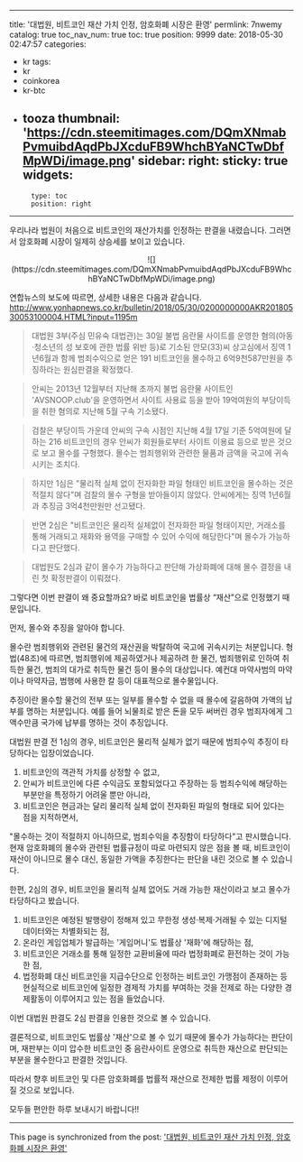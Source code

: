 
---
title: '대법원, 비트코인 재산 가치 인정, 암호화폐 시장은 환영'
permlink: 7nwemy
catalog: true
toc_nav_num: true
toc: true
position: 9999
date: 2018-05-30 02:47:57
categories:
- kr
tags:
- kr
- coinkorea
- kr-btc
- tooza
thumbnail: 'https://cdn.steemitimages.com/DQmXNmabPvmuibdAqdPbJXcduFB9WhchBYaNCTwDbfMpWDi/image.png'
sidebar:
    right:
        sticky: true
widgets:
    -
        type: toc
        position: right
---


우리나라 법원이 처음으로 비트코인의 재산가치를 인정하는 판결을 내렸습니다. 그러면서 암호화폐 시장이 일제히 상승세를 보이고 있습니다.

<center>
![](https://cdn.steemitimages.com/DQmXNmabPvmuibdAqdPbJXcduFB9WhchBYaNCTwDbfMpWDi/image.png)
</center>

연합뉴스의 보도에 따르면, 상세한 내용은  다음과 같습니다.
http://www.yonhapnews.co.kr/bulletin/2018/05/30/0200000000AKR20180530053100004.HTML?input=1195m

>대법원 3부(주심 민유숙 대법관)는 30일 불법 음란물 사이트를 운영한 혐의(아동·청소년의 성 보호에 관한 법률 위반 등)로 기소된 안모(33)씨 상고심에서 징역 1년6월과 함께 범죄수익으로 얻은 191 비트코인을 몰수하고 6억9천587만원을 추징하라는 원심판결을 확정했다.

>안씨는 2013년 12월부터 지난해 초까지 불법 음란물 사이트인 'AVSNOOP.club'을 운영하면서 사이트 사용료 등을 받아 19억여원의 부당이득을 취한 혐의로 지난해 5월 구속 기소됐다.

>검찰은 부당이득 가운데 안씨의 구속 시점인 지난해 4월 17일 기준 5억여원에 달하는 216 비트코인의 경우 안씨가 회원들로부터 사이트 이용료 등으로 받은 것으로 보고 몰수를 구형했다. 몰수는 범죄행위와 관련한 물품과 금액을 국고에 귀속시키는 조치다.

>하지만 1심은 "물리적 실체 없이 전자화한 파일 형태인 비트코인을 몰수하는 것은 적절치 않다"며 검찰의 몰수 구형을 받아들이지 않았다. 안씨에게는 징역 1년6월과 추징금 3억4천만원만 선고됐다.

>반면 2심은 "비트코인은 물리적 실체없이 전자화한 파일 형태이지만, 거래소를 통해 거래되고 재화와 용역을 구매할 수 있어 수익에 해당한다"며 몰수가 가능하다고 판단했다.

>대법원도 2심과 같이 몰수가 가능하다고 판단해 가상화폐에 대해 몰수 결정을 내린 첫 확정판결이 이뤄졌다.

그렇다면 이번 판결이 왜 중요할까요? 바로 비트코인을 법률상 “재산”으로 인정했기 때문입니다.

먼저, 몰수와 추징을 알아야 합니다.

몰수란 범죄행위와 관련된 물건의 재산권을 박탈하여 국고에 귀속시키는 처분입니다. 형법(48조)에 따르면, 범죄행위에 제공하였거나 제공하려 한 물건, 범죄행위로 인하여 취득한 물건, 범죄의 대가로 취득한 물건 등이 몰수의 대상입니다. 예컨대 마약사범의 마약이나 마약자금, 범행에 사용한 칼 등이 대표적으로 몰수물입니다.

추징이란 몰수할 물건의 전부 또는 일부를 몰수할 수 없을 때 몰수에 갈음하여 가액의 납부를 명하는 처분입니다. 예를 들어 뇌물죄로 받은 돈을 모두 써버린 경우 범죄자에게 그 액수만큼 국가에 납부를 명하는 것이 추징입니다.

대법원 판결 전 1심의 경우, 비트코인은 물리적 실체가 없기 때문에 범죄수익 추징이 타당하다는 입장이었습니다. 

1) 비트코인의 객관적 가치를 상정할 수 없고, 
2) 안씨가 비트코인에 다른 수익금도 포함되었다고 주장하는 등 범죄수익에 해당하는 부분만을 특정하기 어려울 뿐만 아니라, 
3) 비트코인은 현금과는 달리 물리적 실체 없이 전자화된 파일의 형태로 되어 있다는 점을 지적하면서, 

"몰수하는 것이 적절하지 아니하므로, 범죄수익을 추징함이 타당하다"고 판시했습니다. 현재 암호화폐의 몰수와 관련된 법률규정이 따로 마련되지 않은 점을 볼 때, 비트코인이 재산이 아니므로 몰수 대신, 동일한 가액을 추징한다는 판단을 내린 것으로 볼 수 있습니다.

한편, 2심의 경우, 비트코인을 물리적 실체 없어도 거래 가능한 재산이라고 보고 몰수가 타당하다고 봤습니다.

1) 비트코인은 예정된 발행량이 정해져 있고 무한정 생성·복제·거래될 수 있는 디지털 데이터와는 차별화되는 점,
2) 온라인 게임업체가 발급하는 '게임머니'도 법률상 '재화'에 해당하는 점, 
3) 비트코인은 거래소를 통해 일정한 교환비율에 따라 법정화폐로 환전하는 것이 가능한 점, 
4) 법정화폐 대신 비트코인을 지급수단으로 인정하는 비트코인 가맹점이 존재하는 등 현실적으로 비트코인에 일정한 경제적 가치를 부여하는 것을 전제로 하는 다양한 경제활동이 이루어지고 있는 점을 들었습니다. 

이번 대법원 판결도 2심 판결을 인용한 것으로 볼 수 있습니다. 

결론적으로, 비트코인도 법률상 '재산'으로 볼 수 있기 때문에 몰수가 가능하다는 판단이며,  재판부는 이미 압수한 비트코인 중 음란사이트 운영으로 취득한 재산으로 판단되는 부분을 몰수한다고 판결한 것입니다.

따라서 향후 비트코인 및 다른 암호화폐를 법률적 재산으로 전제한 법률 제정이 이루어질 것으로 보입니다.

모두들 편안한 하루 보내시기 바랍니다!!

- - -

This page is synchronized from the post: ['대법원, 비트코인 재산 가치 인정, 암호화폐 시장은 환영'](https://steemit.com/@pius.pius/7nwemy)
